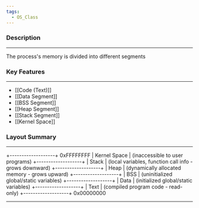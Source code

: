 ```yaml
---
tags:
  - OS_Class
---
```

### Description
---
The process's memory is divided into different segments

### Key Features
---

- [[Code (Text)]]
- [[Data Segment]]
- [[BSS Segment]]
- [[Heap Segment]]
- [[Stack Segment]]
- [[Kernel Space]]

### Layout Summary
---
+-------------------+ 0xFFFFFFFF
|  Kernel Space     | (inaccessible to user programs)
+-------------------+ 
|  Stack            | (local variables, function call info - grows downward)
+-------------------+ 
|  Heap             | (dynamically allocated memory - grows upward)
+-------------------+ 
|  BSS              | (uninitialized global/static variables)
+-------------------+ 
|  Data             | (initialized global/static variables)
+-------------------+ 
|  Text             | (compiled program code - read-only)
+-------------------+ 0x00000000

---
